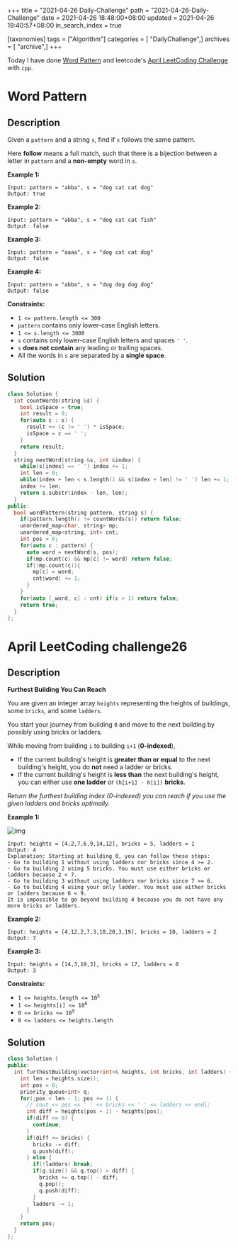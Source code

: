 +++
title = "2021-04-26 Daily-Challenge"
path = "2021-04-26-Daily-Challenge"
date = 2021-04-26 18:48:00+08:00
updated = 2021-04-26 19:40:57+08:00
in_search_index = true

[taxonomies]
tags = ["Algorithm"]
categories = [ "DailyChallenge",]
archives = [ "archive",]
+++

Today I have done [Word Pattern](https://leetcode.com/problems/word-pattern/) and leetcode's [April LeetCoding Challenge](https://leetcode.com/explore/challenge/card/april-leetcoding-challenge-2021/596/week-4-april-22nd-april-28th/3721/) with `cpp`.

<!-- more -->

# Word Pattern

## Description

Given a `pattern` and a string `s`, find if `s` follows the same pattern.

Here **follow** means a full match, such that there is a bijection between a letter in `pattern` and a **non-empty** word in `s`.

 

**Example 1:**

```
Input: pattern = "abba", s = "dog cat cat dog"
Output: true
```

**Example 2:**

```
Input: pattern = "abba", s = "dog cat cat fish"
Output: false
```

**Example 3:**

```
Input: pattern = "aaaa", s = "dog cat cat dog"
Output: false
```

**Example 4:**

```
Input: pattern = "abba", s = "dog dog dog dog"
Output: false
```

 

**Constraints:**

- `1 <= pattern.length <= 300`
- `pattern` contains only lower-case English letters.
- `1 <= s.length <= 3000`
- `s` contains only lower-case English letters and spaces `' '`.
- `s` **does not contain** any leading or trailing spaces.
- All the words in `s` are separated by a **single space**.

## Solution

``` cpp
class Solution {
  int countWords(string &s) {
    bool isSpace = true;
    int result = 0;
    for(auto c : s) {
      result += (c != ' ') * isSpace;
      isSpace = c == ' ';
    }
    return result;
  }
  string nextWord(string &s, int &index) {
    while(s[index] == ' ') index += 1;
    int len = 0;
    while(index + len < s.length() && s[index + len] != ' ') len += 1;
    index += len;
    return s.substr(index - len, len);
  }
public:
  bool wordPattern(string pattern, string s) {
    if(pattern.length() != countWords(s)) return false;
    unordered_map<char, string> mp;
    unordered_map<string, int> cnt;
    int pos = 0;
    for(auto c : pattern) {
      auto word = nextWord(s, pos);
      if(mp.count(c) && mp[c] != word) return false;
      if(!mp.count(c)){
        mp[c] = word;
        cnt[word] += 1;
      } 
    }
    for(auto [_word, c] : cnt) if(c > 1) return false;
    return true;
  }
};
```

# April LeetCoding challenge26

## Description

**Furthest Building You Can Reach**

You are given an integer array `heights` representing the heights of buildings, some `bricks`, and some `ladders`.

You start your journey from building `0` and move to the next building by possibly using bricks or ladders.

While moving from building `i` to building `i+1` (**0-indexed**),

- If the current building's height is **greater than or equal** to the next building's height, you do **not** need a ladder or bricks.
- If the current building's height is **less than** the next building's height, you can either use **one ladder** or `(h[i+1] - h[i])` **bricks**.

*Return the furthest building index (0-indexed) you can reach if you use the given ladders and bricks optimally.*

 

**Example 1:**

![img](https://assets.leetcode.com/uploads/2020/10/27/q4.gif)

```
Input: heights = [4,2,7,6,9,14,12], bricks = 5, ladders = 1
Output: 4
Explanation: Starting at building 0, you can follow these steps:
- Go to building 1 without using ladders nor bricks since 4 >= 2.
- Go to building 2 using 5 bricks. You must use either bricks or ladders because 2 < 7.
- Go to building 3 without using ladders nor bricks since 7 >= 6.
- Go to building 4 using your only ladder. You must use either bricks or ladders because 6 < 9.
It is impossible to go beyond building 4 because you do not have any more bricks or ladders.
```

**Example 2:**

```
Input: heights = [4,12,2,7,3,18,20,3,19], bricks = 10, ladders = 2
Output: 7
```

**Example 3:**

```
Input: heights = [14,3,19,3], bricks = 17, ladders = 0
Output: 3
```

 

**Constraints:**

- <code>1 <= heights.length <= 10<sup>5</sup></code>
- <code>1 <= heights[i] <= 10<sup>6</sup></code>
- <code>0 <= bricks <= 10<sup>9</sup></code>
- <code>0 <= ladders <= heights.length</code>


## Solution

``` cpp
class Solution {
public:
  int furthestBuilding(vector<int>& heights, int bricks, int ladders) {
    int len = heights.size();
    int pos = 0;
    priority_queue<int> q;
    for(;pos < len - 1; pos += 1) {
      // cout << pos << ' ' << bricks << ' ' << ladders << endl;
      int diff = heights[pos + 1] - heights[pos];
      if(diff <= 0) {
        continue;
      }
      if(diff <= bricks) {
        bricks -= diff;
        q.push(diff);
      } else {
        if(!ladders) break;
        if(q.size() && q.top() > diff) {
          bricks += q.top() - diff;
          q.pop();
          q.push(diff);
        }
        ladders -= 1;
      }
    }
    return pos;
  }
};
```
